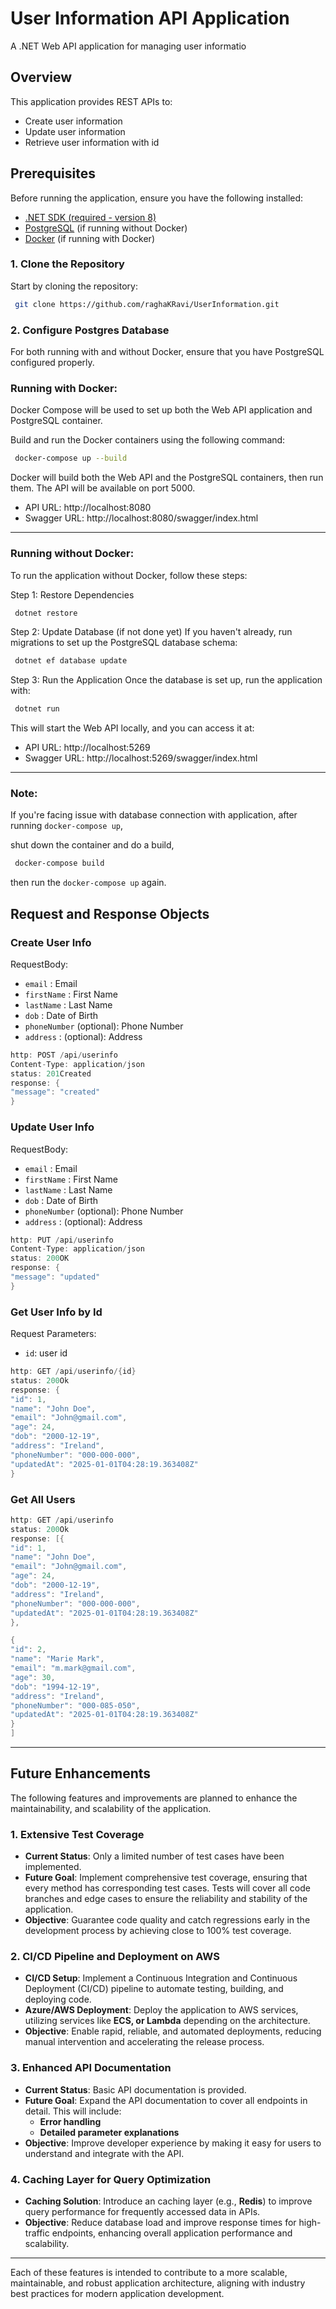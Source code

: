 # User Information API Application

A .NET Web API application for managing user informatio

## Overview

This application provides REST APIs to:
- Create user information
- Update user information
- Retrieve user information with id

## Prerequisites

Before running the application, ensure you have the following installed:

- [.NET SDK (required - version 8)](https://dotnet.microsoft.com/download/dotnet)
- [PostgreSQL](https://www.postgresql.org/download/) (if running without Docker)
- [Docker](https://www.docker.com/get-started) (if running with Docker)


### 1. Clone the Repository
Start by cloning the repository:

```bash
 git clone https://github.com/raghaKRavi/UserInformation.git
```

### 2. Configure Postgres Database

For both running with and without Docker, ensure that you have PostgreSQL configured properly.

###  Running with Docker:

Docker Compose will be used to set up both the Web API application and PostgreSQL container.

Build and run the Docker containers using the following command:

```bash
 docker-compose up --build
```

Docker will build both the Web API and the PostgreSQL containers, then run them. The API will be available on port 5000.

- API URL: http://localhost:8080
- Swagger URL: http://localhost:8080/swagger/index.html

---

###  Running without Docker:

To run the application without Docker, follow these steps:

Step 1: Restore Dependencies

```bash
 dotnet restore
```

Step 2: Update Database (if not done yet)
If you haven't already, run migrations to set up the PostgreSQL database schema:
```bash
 dotnet ef database update
```
Step 3: Run the Application
Once the database is set up, run the application with:
```bash
 dotnet run
```

This will start the Web API locally, and you can access it at:

- API URL: http://localhost:5269
- Swagger URL: http://localhost:5269/swagger/index.html

---
### Note:

If you're facing issue with database connection with application, after running `docker-compose up`,

shut down the container and do a build,
```bash
 docker-compose build
```

then run the `docker-compose up` again.

## Request and Response Objects

### Create User Info

RequestBody:
- `email` : Email
- `firstName` : First Name
- `lastName` : Last Name
- `dob` : Date of Birth
- `phoneNumber` (optional): Phone Number
- `address` : (optional): Address

``` c#
http: POST /api/userinfo
Content-Type: application/json
status: 201Created
response: {
"message": "created"
}
```

### Update User Info

RequestBody:
- `email` : Email
- `firstName` : First Name
- `lastName` : Last Name
- `dob` : Date of Birth
- `phoneNumber` (optional): Phone Number
- `address` : (optional): Address

``` c#
http: PUT /api/userinfo
Content-Type: application/json
status: 200OK
response: {
"message": "updated"
}
```

### Get User Info by Id

Request Parameters:
- `id`: user id

``` c#
http: GET /api/userinfo/{id}
status: 200Ok
response: {
"id": 1,
"name": "John Doe",
"email": "John@gmail.com",
"age": 24,
"dob": "2000-12-19",
"address": "Ireland",
"phoneNumber": "000-000-000",
"updatedAt": "2025-01-01T04:28:19.363408Z"
}
```

### Get All Users

``` c#
http: GET /api/userinfo
status: 200Ok
response: [{
"id": 1,
"name": "John Doe",
"email": "John@gmail.com",
"age": 24,
"dob": "2000-12-19",
"address": "Ireland",
"phoneNumber": "000-000-000",
"updatedAt": "2025-01-01T04:28:19.363408Z"
},

{
"id": 2,
"name": "Marie Mark",
"email": "m.mark@gmail.com",
"age": 30,
"dob": "1994-12-19",
"address": "Ireland",
"phoneNumber": "000-085-050",
"updatedAt": "2025-01-01T04:28:19.363408Z"
}
]
```

---

## Future Enhancements

The following features and improvements are planned to enhance the maintainability, and scalability of the application.

### 1. Extensive Test Coverage
- **Current Status**: Only a limited number of test cases have been implemented.
- **Future Goal**: Implement comprehensive test coverage, ensuring that every method has corresponding test cases. Tests will cover all code branches and edge cases to ensure the reliability and stability of the application.
- **Objective**: Guarantee code quality and catch regressions early in the development process by achieving close to 100% test coverage.

### 2. CI/CD Pipeline and Deployment on AWS
- **CI/CD Setup**: Implement a Continuous Integration and Continuous Deployment (CI/CD) pipeline to automate testing, building, and deploying code.
- **Azure/AWS Deployment**: Deploy the application to AWS services, utilizing services like **ECS, or Lambda** depending on the architecture.
- **Objective**: Enable rapid, reliable, and automated deployments, reducing manual intervention and accelerating the release process.

### 3. Enhanced API Documentation
- **Current Status**: Basic API documentation is provided.
- **Future Goal**: Expand the API documentation to cover all endpoints in detail. This will include:
    - **Error handling**
    - **Detailed parameter explanations**
- **Objective**: Improve developer experience by making it easy for users to understand and integrate with the API.

### 4. Caching Layer for Query Optimization
- **Caching Solution**: Introduce an caching layer (e.g., **Redis**) to improve query performance for frequently accessed data in APIs.
- **Objective**: Reduce database load and improve response times for high-traffic endpoints, enhancing overall application performance and scalability.

---

Each of these features is intended to contribute to a more scalable, maintainable, and robust application architecture, aligning with industry best practices for modern application development.